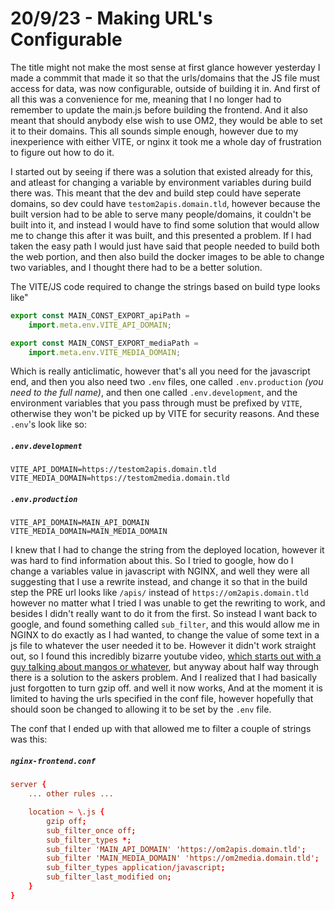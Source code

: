 # 20/9/23  - Making URL's Configurable

The title might not make the most sense at first glance however yesterday I made a commmit that made it so that the urls/domains that the JS file must access for data, was now configurable, outside of building it in. And first of all this was a convenience for me, meaning that I no longer had to remember to update the main.js before building the frontend. And it also meant that should anybody else wish to use OM2, they would be able to set it to their domains.
This all sounds simple enough, however due to my inexperience with either VITE, or nginx it took me a whole day of frustration to figure out how to do it.

I started out by seeing if there was a solution that existed already for this, and atleast for changing a variable by environment variables during build there was. This meant that the dev and build step could have seperate domains, so dev could have `testom2apis.domain.tld`, however because the built version had to be able to serve many people/domains, it couldn't be built into it, and instead I would have to find some solution that would allow me to change this after it was built, and this presented a problem. If I had taken the easy path I would just have said that people needed to build both the web portion, and then also build the docker images to be able to change two variables, and I thought there had to be a better solution. 

The VITE/JS code required to change the strings based on build type looks like"

```js
export const MAIN_CONST_EXPORT_apiPath =
    import.meta.env.VITE_API_DOMAIN;

export const MAIN_CONST_EXPORT_mediaPath =
    import.meta.env.VITE_MEDIA_DOMAIN;
```

Which is  really anticlimatic, however that's all you need for the javascript end, and then you also need two `.env` files, one called `.env.production` *(you need to the full name)*, and then one called `.env.development`, and the environment variables that you pass through must be prefixed by `VITE`, otherwise they won't be picked up by VITE for security reasons. And these `.env`'s look like so:

##### `.env.development`
```.env
VITE_API_DOMAIN=https://testom2apis.domain.tld
VITE_MEDIA_DOMAIN=https://testom2media.domain.tld
```

##### `.env.production`
```.env
VITE_API_DOMAIN=MAIN_API_DOMAIN
VITE_MEDIA_DOMAIN=MAIN_MEDIA_DOMAIN
```


I knew that I had to change the string from the deployed location, however it was hard to find information about this. So I tried to google, how do I change a variables value in javascript with NGINX, and well they were all suggesting that I use a rewrite instead, and change it so that in the build step the PRE url looks like `/apis/` instead of `https://om2apis.domain.tld` however no matter what I tried I was unable to get the rewriting to work, and besides I didn't really want to do it from the first.
So instead I want back to google, and found something called `sub_filter`, and this would allow me in NGINX to do exactly as I had wanted, to change the value of some text in a js file to whatever the user needed it to be. However it didn't work straight out, so I found this incredibly bizarre youtube video, [which starts out with a guy talking about mangos or whatever](https://youtu.be/EvCZySPE0I4?si=4T3TaZcO0aZw9R3i), but anyway about half way through there is a solution to the askers problem. And I realized that I had basically just forgotten to turn gzip off. and well it now works, And at the moment it is limited to having the urls specified in the conf file, however hopefully that should soon be changed to allowing it to be set by the `.env` file.

The conf that I ended up with  that allowed me to filter a couple of strings was this:

##### `nginx-frontend.conf`
```conf
server {
	... other rules ...

    location ~ \.js {
        gzip off;
        sub_filter_once off;
        sub_filter_types *;
        sub_filter 'MAIN_API_DOMAIN' 'https://om2apis.domain.tld';
        sub_filter 'MAIN_MEDIA_DOMAIN' 'https://om2media.domain.tld';
        sub_filter_types application/javascript;
        sub_filter_last_modified on;
    }
}

```